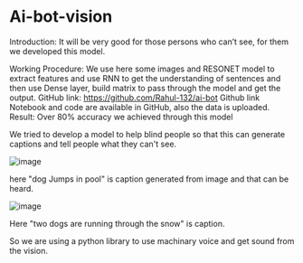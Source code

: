 # Ai-bot-vision
Introduction: It will be very good for those persons who can’t see, for them we developed this 
model.

Working Procedure:
We use here some images and RESONET model to extract features and use RNN to get the 
understanding of sentences and then use Dense layer, build matrix to pass through the model and
get the output.
GitHub link: https://github.com/Rahul-132/ai-bot
 Github link
Notebook and code are available in GitHub, also the data is uploaded.
Result: Over 80% accuracy we achieved through this model




We tried to develop a model to help blind people so that this can generate captions and tell people what they can't see.



![image](https://user-images.githubusercontent.com/64769085/123532816-2ee29200-d72e-11eb-9c2c-635db09b2e14.png)



here "dog Jumps in pool" is caption generated from image and that can be heard.



![image](https://user-images.githubusercontent.com/64769085/123532892-d9f34b80-d72e-11eb-8e11-b06e5042ae06.png)


Here "two dogs are running through the snow" is caption.



So we are using a python library to use machinary voice and get sound from the vision. 
